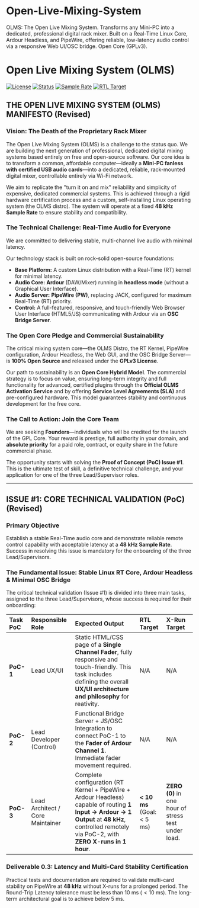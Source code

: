 # Open-Live-Mixing-System
OLMS: The Open Live Mixing System. Transforms any Mini-PC into a dedicated, professional digital rack mixer. Built on a Real-Time Linux Core, Ardour Headless, and PipeWire, offering reliable, low-latency audio control via a responsive Web UI/OSC bridge. Open Core (GPLv3).

# Open Live Mixing System (OLMS)

[![License](https://img.shields.io/badge/License-GPLv3-blue.svg)](https://www.gnu.org/licenses/gpl-3.0)
[![Status](https://img.shields.io/badge/Status-PoC%20Recruiting-red.svg)](./issues/1)
[![Sample Rate](https://img.shields.io/badge/Sample%20Rate-48%20kHz-orange.svg)]()
[![RTL Target](https://img.shields.io/badge/RTL%20Target-%3C%2010ms-green.svg)]()

## THE OPEN LIVE MIXING SYSTEM (OLMS) MANIFESTO (Revised)

### Vision: The Death of the Proprietary Rack Mixer

The Open Live Mixing System (OLMS) is a challenge to the status quo. We are building the next generation of professional, dedicated digital mixing systems based entirely on free and open-source software. Our core idea is to transform a common, affordable computer—ideally a **Mini-PC fanless with certified USB audio cards**—into a dedicated, reliable, rack-mounted digital mixer, controllable entirely via Wi-Fi network.

We aim to replicate the "turn it on and mix" reliability and simplicity of expensive, dedicated commercial systems. This is achieved through a rigid hardware certification process and a custom, self-installing Linux operating system (the OLMS distro). The system will operate at a fixed **48 kHz Sample Rate** to ensure stability and compatibility.

### The Technical Challenge: Real-Time Audio for Everyone

We are committed to delivering stable, multi-channel live audio with minimal latency.

Our technology stack is built on rock-solid open-source foundations:
* **Base Platform:** A custom Linux distribution with a Real-Time (RT) kernel for minimal latency.
* **Audio Core:** **Ardour** (DAW/Mixer) running in **headless mode** (without a Graphical User Interface).
* **Audio Server:** **PipeWire (PW)**, replacing JACK, configured for maximum Real-Time (RT) priority.
* **Control:** A full-featured, responsive, and touch-friendly Web Browser User Interface (HTML5/JS) communicating with Ardour via an **OSC Bridge Server**.

### The Open Core Pledge and Commercial Sustainability

The critical mixing system core—the OLMS Distro, the RT Kernel, PipeWire configuration, Ardour Headless, the Web GUI, and the OSC Bridge Server—is **100% Open Source** and released under the **GPLv3 License**.

Our path to sustainability is an **Open Core Hybrid Model**. The commercial strategy is to focus on value, ensuring long-term integrity and full functionality for advanced, certified plugins through the **Official OLMS Activation Service** and by offering **Service Level Agreements (SLA)** and pre-configured hardware. This model guarantees stability and continuous development for the free core.

### The Call to Action: Join the Core Team

We are seeking **Founders**—individuals who will be credited for the launch of the GPL Core. Your reward is prestige, full authority in your domain, and **absolute priority** for a paid role, contract, or equity share in the future commercial phase.

The opportunity starts with solving the **Proof of Concept (PoC) Issue #1**. This is the ultimate test of skill, a definitive technical challenge, and your application for one of the three Lead/Supervisor roles.

---

## ISSUE #1: CORE TECHNICAL VALIDATION (PoC) (Revised)

### Primary Objective

Establish a stable Real-Time audio core and demonstrate reliable remote control capability with acceptable latency at a **48 kHz Sample Rate**. Success in resolving this issue is mandatory for the onboarding of the three Lead/Supervisors.

### The Fundamental Issue: Stable Linux RT Core, Ardour Headless & Minimal OSC Bridge

The critical technical validation (Issue #1) is divided into three main tasks, assigned to the three Lead/Supervisors, whose success is required for their onboarding:

| Task PoC | Responsible Role | Expected Output | RTL Target | X-Run Target |
| :--- | :--- | :--- | :--- | :--- |
| **PoC-1** | Lead UX/UI | Static HTML/CSS page of a **Single Channel Fader**, fully responsive and touch-friendly. This task includes defining the overall **UX/UI architecture and philosophy** for reativity. | N/A | N/A |
| **PoC-2** | Lead Developer (Control) | Functional Bridge Server + JS/OSC Integration to connect PoC-1 to the **Fader of Ardour Channel 1**. Immediate fader movement required. | N/A | N/A |
| **PoC-3** | Lead Architect / Core Maintainer | Complete configuration (RT Kernel + PipeWire + Ardour Headless) capable of routing **1 Input → Ardour → 1 Output** at **48 kHz**, controlled remotely via PoC-2, with **ZERO X-runs in 1 hour**. | **< 10 ms** (Goal: < 5 ms) | **ZERO (0)** in one hour of stress test under load. |

### Deliverable 0.3: Latency and Multi-Card Stability Certification

Practical tests and documentation are required to validate multi-card stability on PipeWire at **48 kHz** without X-runs for a prolonged period. The Round-Trip Latency tolerance must be less than $10 \text{ ms}$ ($< 10 \text{ ms}$). The long-term architectural goal is to achieve below $5 \text{ ms}$.
